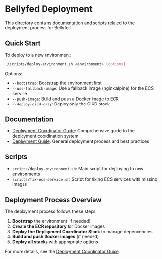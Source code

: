 # Bellyfed Deployment

This directory contains documentation and scripts related to the deployment process for Bellyfed.

## Quick Start

To deploy to a new environment:

```bash
./scripts/deploy-environment.sh <environment> [options]
```

Options:

- `--bootstrap`: Bootstrap the environment first
- `--use-fallback-image`: Use a fallback image (nginx:alpine) for the ECS service
- `--push-image`: Build and push a Docker image to ECR
- `--deploy-cicd-only`: Deploy only the CICD stack

## Documentation

- [Deployment Coordinator Guide](./deployment-coordinator.md): Comprehensive guide to the deployment coordination system
- [Deployment Guide](./deployment-guide.md): General deployment process and best practices

## Scripts

- `scripts/deploy-environment.sh`: Main script for deploying to new environments
- `scripts/fix-ecs-service.sh`: Script for fixing ECS services with missing images

## Deployment Process Overview

The deployment process follows these steps:

1. **Bootstrap** the environment (if needed)
2. **Create the ECR repository** for Docker images
3. **Deploy the Deployment Coordinator Stack** to manage dependencies
4. **Build and push Docker images** (if needed)
5. **Deploy all stacks** with appropriate options

For more details, see the [Deployment Coordinator Guide](./deployment-coordinator.md).
